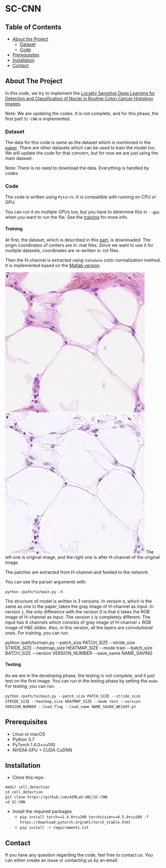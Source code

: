 # SC-CNN

## Table of Contents

* [About the Project](#about-the-project)
  * [Dataset](#dataset)
  * [Code](#code)
* [Prerequisites](#Prerequisites)
* [Installation](#Installation)
* [Contact](#contact)


## About The Project

In this code, we try to implement the [Locality Sensitive Deep Learning for Detection and Classification of Nuclei in Routine Colon Cancer Histology Images](https://ieeexplore.ieee.org/document/7399414).

Note: We are updating the codes. It is not complete, and for this phase, the first part `SC-CNN` is implemented.

### Dataset

The data for this code is same as the dataset which is mentioned in the [paper](https://ieeexplore.ieee.org/document/7399414). 
There are other datasets which can be used to train the model too. We will update the code for that concern, but for now we are just using the main dataset.

Note: There is no need to download the data. Everything is handled by codes.

### Code

The code is written using `Pytorch`. It is compatible with running on CPU or GPU.

You can run it on multiple GPUs too, but you have to determine this in `--gpu` when you want to run the file. See the [training](#training) for more info.

#### Training

At first, the dataset, which is described in this [part](#dataset), is downloaded. 
The origin coordinates of centers are in .mat files. Since we want to use it for multiple datasets, coordinates are re-written in .txt files.

Then the H-channel is extracted using `Vahadane` color normalization method. It is implemented based on the [Matlab version](https://github.com/abhishekvahadane/CodeRelease_ColorNormalization).

<img src="Images/img1.png" height=450 alt="Angular"/> <img src="Images/img1_H_channel.png" height=450 alt="Angular"/>
The left one is original image, and the right one is after H-channel of the original image.

The patches are extracted from H-channel and feeded to the network.

You can see the parser arguments with:

`python /path/to/main.py -h`

The structure of model is written is 3 versions. 
In version `0`, which is the same as one in the paper, takes the gray image of H-channel as input. In version `1`, the only difference with the version 0 is that it takes the RGB image of H-channel as input. 
The version `2` is completely different. The input has 4 channels which consists of gray image of H-channel + RGB image of H&E slides. Also, in this version, all the layers are convolutional ones. For training, you can run:

python /path/to/main.py --patch_size PATCH_SIZE --stride_size STRIDE_SIZE --heatmap_size HEATMAP_SIZE --mode train --batch_size BATCH_SIZE --version VERSION_NUMBER --save_name NAME_SAVING

#### Testing

As we are in the developing phase, the testing is not complete, and it just test on the first image. You can run in the testing phase by setting the `mode`. For testing, you can run:

`python /path/to/main.py --patch_size PATCH_SIZE --stride_size STRIDE_SIZE --heatmap_size HEATMAP_SIZE --mode test --version VERSION_NUMBER --load_flag --load_name NAME_SAVED_WEIGHT.pt`


## Prerequisites
- Linux or macOS
- Python 3.7
- PyTorch 1.4.0+cu100
- NVIDIA GPU + CUDA CuDNN

## Installation

- Clone this repo
```
mkdir cell_detection
cd cell_detection
git clone https://github.com/AIMLab-UBC/SC-CNN
cd SC-CNN
```

- Install the required packages
    - `pip install torch==1.4.0+cu100 torchvision==0.5.0+cu100 -f https://download.pytorch.org/whl/torch_stable.html`
    - `pip install -r requirements.txt`

## Contact

If you have any question regarding the code, feel free to contact us. You can either create an issue or contacting us by an email. 
